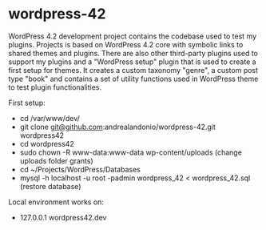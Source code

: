 # wordpress-42
WordPress 4.2 development project contains the codebase used to test my plugins. Projects is based on WordPress 4.2 core with symbolic links to shared themes and plugins. There are also other third-party plugins used to support my plugins and a "WordPress setup" plugin that is used to create a first setup for themes. It creates a custom taxonomy "genre", a custom post type "book" and contains a set of utility functions used in WordPress theme to test plugin functionalities.

First setup:
* cd /var/www/dev/
* git clone git@github.com:andrealandonio/wordpress-42.git wordpress42
* cd wordpress42
* sudo chown -R www-data:www-data wp-content/uploads (change uploads folder grants)
* cd ~/Projects/WordPress/Databases
* mysql -h localhost -u root -padmin wordpress_42 < wordpress_42.sql (restore database)

Local environment works on:
* 127.0.0.1   wordpress42.dev
